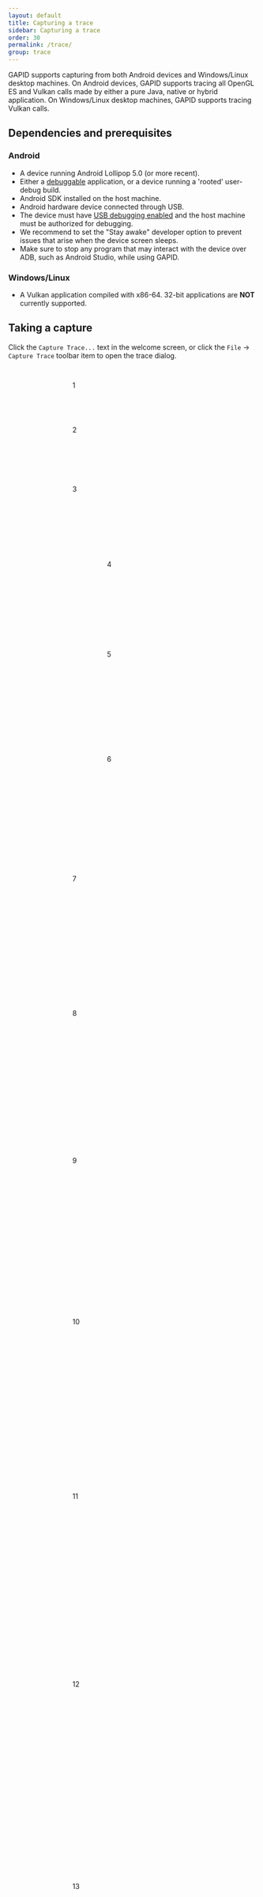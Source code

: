 ```yaml
---
layout: default
title: Capturing a trace
sidebar: Capturing a trace
order: 30
permalink: /trace/
group: trace
---
```


GAPID supports capturing from both Android devices and Windows/Linux desktop machines. On Android devices, GAPID supports tracing all OpenGL ES and Vulkan calls made by either a pure Java, native or hybrid application. On Windows/Linux desktop machines, GAPID supports tracing Vulkan calls.

## Dependencies and prerequisites

### Android

* A device running Android Lollipop 5.0 (or more recent).
* Either a [debuggable](https://developer.android.com/guide/topics/manifest/application-element.html#debug) application, or a device running a 'rooted' user-debug build.
* Android SDK installed on the host machine.
* Android hardware device connected through USB.
* The device must have [USB debugging enabled](https://developer.android.com/studio/debug/dev-options.html) and the host machine must be authorized for debugging.
* We recommend to set the "Stay awake" developer option to prevent issues that arise when the device screen sleeps.
* Make sure to stop any program that may interact with the device over ADB, such as Android Studio, while using GAPID.

### Windows/Linux

* A Vulkan application compiled with x86-64. 32-bit applications are **NOT** currently supported. 

## Taking a capture

Click the `Capture Trace...` text in the welcome screen, or click the `File` &rarr; `Capture Trace` toolbar item to open the trace dialog.

<div class="callout-img">
  <div style="margin: 43px 130px">1</div>
  <div style="margin: 73px 130px">2</div>
  <div style="margin: 103px 130px">3</div>
  <div style="margin: 135px 200px">4</div>
  <div style="margin: 165px 200px">5</div>
  <div style="margin: 195px 200px">6</div>
  <div style="margin: 225px 130px">7</div>
  <div style="margin: 255px 130px">8</div>
  <div style="margin: 281px 130px">9</div>
  <div style="margin: 309px 130px">10</div>
  <div style="margin: 336px 130px">11</div>
  <div style="margin: 363px 130px">12</div>
  <div style="margin: 392px 130px">13</div>
  <div style="margin: 422px 130px">14</div>
  <img src="../images/capture.png"/>
</div>

<div class="callouts" markdown="block">

1. From the `Device` drop-down, select the device to trace.

1. From the `API` drop-down, select the graphics API you want to trace.

1. Using the `...` button, select the Android Activity or browse the application that you want to trace.

1. Add any command-line `Arguments` that are necessary for your program.

1. Select the `Working Directory` for your program, only valid for tracing on Windows/Linux machines.

1. Set the `Environment Variables` for tracing your program, only valid for tracing on Windows/Linux machines.

1. If you wish to automatically stop tracing after N frames, then use a non-zero number for `Stop After`.

1. If you wish to start tracing as soon as the application is launched, enable the `Trace From Beginning` option. If this option is **NOT** set, then in the tracing dialog, you must press `Start` to start the capture.
<span class="info">Tracing OpenGL ES calls at the middle of the execution of an Android Activity (not from the beginning of the application by disabling this option) is currently an experimental feature. </span>

1. `Disable Buffering` disables the bufferring of the capture data on the tracing device which will slow down the tracing process. But in case of a crash, more the most recent data will be provided.

1. If you would like to erase the package cache before taking the trace, enable the `Clear package cache` option.

1. `Hide Unknown Extensions` hides the Vulkan extensions not supported by GAPID to the application when tracing Vulkan calls. For GLES calls, it does not do anything. GAPID always hide unknown extensions when tracing OpenGL ES calls.

1. If tracing an OpenGL ES application you likely want to keep the `Disable pre-compiled shaders` option enabled. This option fakes no driver support for pre-compiled shaders for OpenGL ES, usually forcing the application to use `glShaderSource()`. GAPID is currently unable to replay captures that uses pre-compiled shaders when tracing for OpenGL ES. This option is invalid when tracing Vulkan Calls.

1. Select an output directory

1. Select an output file name.

</div>

Click `OK` to begin the trace.

## Known issues

<div class="issue" markdown="span">	
Please close any running instances of Android Studio before attempting to take a trace on Android devices. [#911](https://github.com/google/gapid/issues/911)	
</div>
